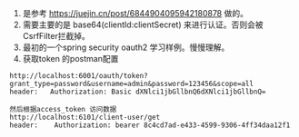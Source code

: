 1. 是参考 https://juejin.cn/post/6844904095942180878 做的。
2. 需要主要的是 base64(clientId:clientSecret) 来进行认证。否则会被CsrfFilter拦截掉。
3. 最初的一个spring security oauth2 学习样例。慢慢理解。
4. 获取token 的postman配置
```
http://localhost:6001/oauth/token?grant_type=password&username=admin&password=123456&scope=all
header:   Authorization: Basic dXNlci1jbGllbnQ6dXNlci1jbGllbnQ=

然后根据access_token 访问数据
http://localhost:6101/client-user/get
header:    Authorization: bearer 8c4cd7ad-e433-4599-9306-4ff34daa12f1
```